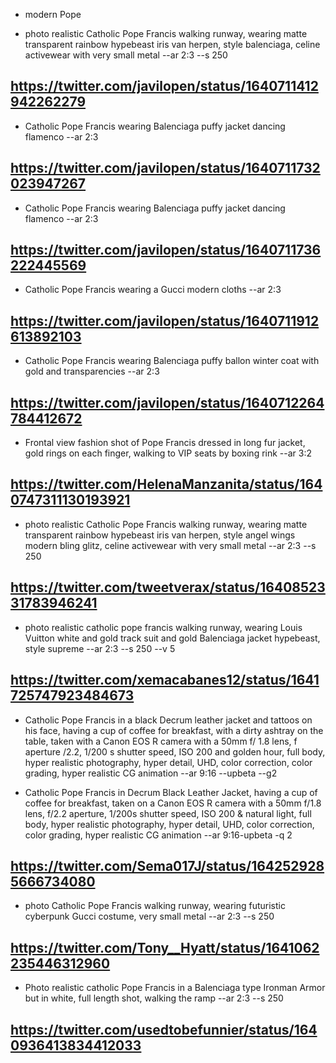 - modern Pope

* photo realistic Catholic Pope Francis walking runway, wearing matte transparent rainbow hypebeast iris van herpen, style balenciaga, celine activewear with very small metal --ar 2:3 --s 250

https://twitter.com/javilopen/status/1640711412942262279
---
* Catholic Pope Francis wearing Balenciaga puffy jacket dancing flamenco  --ar 2:3

https://twitter.com/javilopen/status/1640711732023947267
---
* Catholic Pope Francis wearing Balenciaga puffy jacket dancing flamenco --ar 2:3

https://twitter.com/javilopen/status/1640711736222445569
---
* Catholic Pope Francis wearing a Gucci modern cloths --ar 2:3

https://twitter.com/javilopen/status/1640711912613892103
---
* Catholic Pope Francis wearing Balenciaga puffy ballon winter coat with gold and transparencies --ar 2:3

https://twitter.com/javilopen/status/1640712264784412672
---
* Frontal view fashion shot of Pope Francis dressed in long fur jacket, gold rings on each finger, walking to VIP seats by boxing rink --ar 3:2

https://twitter.com/HelenaManzanita/status/1640747311130193921
---
* photo realistic Catholic Pope Francis walking runway, wearing matte transparent rainbow hypebeast iris van herpen, style angel wings modern bling glitz, celine activewear with very small metal --ar 2:3 --s 250

https://twitter.com/tweetverax/status/1640852331783946241
---
* photo realistic catholic pope francis walking runway, wearing Louis Vuitton white and gold track suit and gold Balenciaga jacket hypebeast, style supreme --ar 2:3 --s 250 --v 5

https://twitter.com/xemacabanes12/status/1641725747923484673
---
* Catholic Pope Francis in a black Decrum leather jacket and tattoos on his face, having a cup of coffee for breakfast, with a dirty ashtray on the table, taken with a Canon EOS R camera with a 50mm f/ 1.8 lens, f aperture /2.2, 1/200 s shutter speed, ISO 200 and golden hour, full body, hyper realistic photography, hyper detail, UHD, color correction, color grading, hyper realistic CG animation --ar 9:16 --upbeta --g2

* Catholic Pope Francis in Decrum Black Leather Jacket, having a cup of coffee for breakfast, taken on a Canon EOS R camera with a 50mm f/1.8 lens, f/2.2 aperture, 1/200s shutter speed, ISO 200 & natural light, full body, hyper realistic photography, hyper detail, UHD, color correction, color grading, hyper realistic CG animation --ar 9:16-upbeta -q 2

https://twitter.com/Sema017J/status/1642529285666734080
---
* photo Catholic Pope Francis walking runway, wearing futuristic cyberpunk Gucci costume, very small metal --ar 2:3 --s 250

https://twitter.com/Tony__Hyatt/status/1641062235446312960
---
* Photo realistic catholic Pope Francis in a Balenciaga type Ironman Armor but in white, full length shot, walking the ramp --ar 2:3 --s 250

https://twitter.com/usedtobefunnier/status/1640936413834412033
---